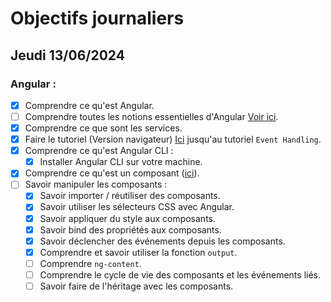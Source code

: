 # Objectifs journaliers

## Jeudi 13/06/2024

### Angular :

- [x] Comprendre ce qu'est Angular.
- [ ] Comprendre toutes les notions essentielles d'Angular [Voir ici](https://angular.dev/essentials).
- [x] Comprendre ce que sont les services.
- [x] Faire le tutoriel (Version navigateur) [Ici](https://angular.dev/tutorials/learn-angular) jusqu'au tutoriel `Event Handling`. 
- [x] Comprendre ce qu'est Angular CLI :
  - [x] Installer Angular CLI sur votre machine.
- [x] Comprendre ce qu'est un composant ([ici](https://angular.dev/guide/components)).
- [ ] Savoir manipuler les composants :
  - [x] Savoir importer / réutiliser des composants.
  - [x] Savoir utiliser les sélecteurs CSS avec Angular.
  - [x] Savoir appliquer du style aux composants.
  - [x] Savoir bind des propriétés aux composants.
  - [x] Savoir déclencher des événements depuis les composants.
  - [x] Comprendre et savoir utiliser la fonction `output`.
  - [ ] Comprendre `ng-content`.
  - [ ] Comprendre le cycle de vie des composants et les événements liés.
  - [ ] Savoir faire de l'héritage avec les composants.